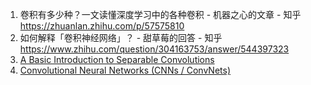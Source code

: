 1. 卷积有多少种？一文读懂深度学习中的各种卷积 - 机器之心的文章 - 知乎 https://zhuanlan.zhihu.com/p/57575810
2. 如何解释「卷积神经网络」？ - 甜草莓的回答 - 知乎 https://www.zhihu.com/question/304163753/answer/544397323
3. [A Basic Introduction to Separable Convolutions](https://towardsdatascience.com/a-basic-introduction-to-separable-convolutions-b99ec3102728)
4. [Convolutional Neural Networks (CNNs / ConvNets)](https://cs231n.github.io/convolutional-networks/)

